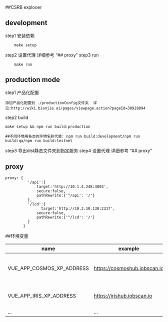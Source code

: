 ##CSRB explooer

## development
step1 安装依赖
```
 	make setup
```
step2 设置代理  详细参考 “## proxy”
step3 run 
```
	make run
```

## production mode
step1 产品化配置
```
添加产品化配置到 ./productionConfig文件夹  详见:http://wiki.bianjie.ai/pages/viewpage.action?pageId=38928894
```

step2 build
```
make setup && npm run build:production

##不同环境用各自的环境名称代替: npm run build:development/npm run build:qa/npm run build:testnet
```
step3 导出dist静态文件夹到指定服务
step4 设置代理  详细参考 “## proxy”
## proxy
```
proxy: {
          '/api':{
              target:'http://10.1.4.248:4003',
              secure:false,
              pathRewrite:{'^/api': '/'}
          },
          '/lcd':{
                target:'http://10.2.10.130:2317',
              secure:false,
              pathRewrite:{'^/lcd': '/'}
          }
        }
```

##环境变量

|  name   | example  |  note  |
|  ----  | ----  |   ----  | 
| VUE_APP_COSMOS_XP_ADDRESS  | https://cosmoshub.iobscan.io |  cosmos单链浏览器地址 |
| VUE_APP_IRIS_XP_ADDRESS  | https://irishub.iobscan.io |  iris单链浏览器地址 |
| ...  | ... |  ... |
